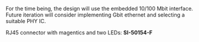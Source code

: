 For the time being, the design will use the embedded 10/100 Mbit interface. Future iteration will consider implementing Gbit ethernet and selecting a suitable PHY IC.

RJ45 connector with magentics and two LEDs: **SI-50154-F**

